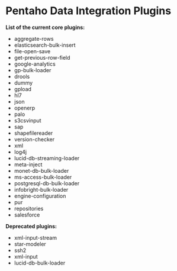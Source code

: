 # Pentaho Data Integration Plugins #

__List of the current core plugins:__

* aggregate-rows
* elasticsearch-bulk-insert
* file-open-save
* get-previous-row-field
* google-analytics
* gp-bulk-loader
* drools
* dummy
* gpload
* hl7
* json
* openerp
* palo
* s3csvinput
* sap
* shapefilereader
* version-checker
* xml
* log4j
* lucid-db-streaming-loader
* meta-inject
* monet-db-bulk-loader
* ms-access-bulk-loader
* postgresql-db-bulk-loader
* infobright-bulk-loader
* engine-configuration
* pur
* repositories
* salesforce

__Deprecated plugins:__

* xml-input-stream
* star-modeler
* ssh2
* xml-input
* lucid-db-bulk-loader